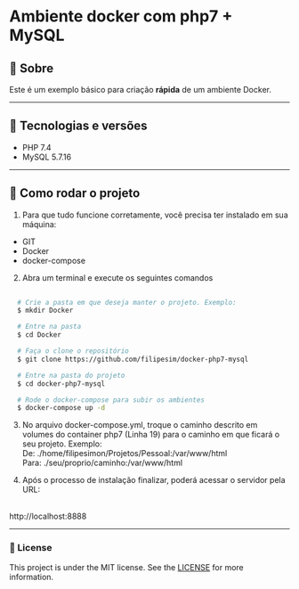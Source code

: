 <h1>
  Ambiente docker com php7 + MySQL
</h1>

## 📘 Sobre

Este é um exemplo básico para criação **rápida** de um ambiente Docker.

---

## 🚀 Tecnologias e versões

 - PHP 7.4
 - MySQL 5.7.16

---

## 📁 Como rodar o projeto

1. Para que tudo funcione corretamente, você precisa ter instalado em sua máquina:
  - GIT
  - Docker
  - docker-compose

2. Abra um terminal e execute os seguintes comandos

```bash
  
  # Crie a pasta em que deseja manter o projeto. Exemplo:
  $ mkdir Docker

  # Entre na pasta
  $ cd Docker

  # Faça o clone o repositório 
  $ git clone https://github.com/filipesim/docker-php7-mysql

  # Entre na pasta do projeto
  $ cd docker-php7-mysql

  # Rode o docker-compose para subir os ambientes
  $ docker-compose up -d

```

3. No arquivo docker-compose.yml, troque o caminho descrito em volumes do container php7 (Linha 19) para o caminho em que ficará o seu projeto. Exemplo:<br/>De: ./home/filipesimon/Projetos/Pessoal:/var/www/html<br/>Para: ./seu/proprio/caminho:/var/www/html

4. Após o processo de instalação finalizar, poderá acessar o servidor pela URL:
<br/>
http://localhost:8888

---

### 📝 License

This project is under the MIT license. See the [LICENSE](/LICENSE) for more information.